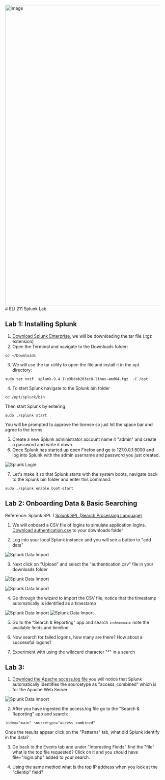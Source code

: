 <img width="977" alt="image" src="https://github.com/user-attachments/assets/49b9efbe-254b-4511-86b6-53b850cef9b0" /># ELI 211 Splunk Lab


## Lab 1: Installing Splunk

1. [Download Splunk Enterprise](https://www.splunk.com/en_us/download/splunk-enterprise.html), we will be downloading the tar file (.tgz extension)
2. Open the Terminal and navigate to the Downloads folder:

```cd ~/Downloads```

3. We will use the tar utility to open the file and install it in the opt directory:
   
``` sudo tar xvzf  splunk-9.4.1-e3bdab203ac8-linux-amd64.tgz  -C /opt ```

4. To start Splunk navigate to the Splunk bin folder

``` cd /opt/splunk/bin  ```

Then start Splunk by entering

``` sudo ./splunk start ```

You will be prompted to approve the license so just hit the space bar and agree to the terms. 

5. Create a new Splunk administrator account name it "admin" and create a password and write it down. 
6. Once Splunk has started up open Firefox and go to 127.0.0.1:8000 and log into Splunk with the admin username and password you just created. 

![Splunk Login](/img/splunk1.png)

7. Let's make it so that Splunk starts with the system boots, navigate back to the Splunk bin folder and enter this command: 

```sudo ./splunk enable boot-start ```

## Lab 2: Onboarding Data & Basic Searching

Reference: Splunk SPL (
[Splunk SPL (Search Processing Language)](https://docs.splunk.com/Documentation/SplunkCloud/9.2.2403/SearchReference/UnderstandingSPLsyntax)

1. We will onboard a CSV file of logins to simulate application logins.  
[Download authentication.csv](authentication.csv) to your downloads folder

2. Log into your local Splunk instance and you will see a button to "add data"

![Splunk Data Import](/img/splunk2.png)

3. Next click on "Upload" and select the "authentication.csv" file in your downloads folder

![Splunk Data Import](/img/splunk3.png)

![Splunk Data Import](/img/splunk4.png)

4. Go through the wizard to import the CSV file, notice that the timestamp automatically is identified as a timestamp

![Splunk Data Import](/img/splunk5.png)
![Splunk Data Import](/img/splunk6.png)


5. Go to the "Search & Reporting" app and search ```index=main``` note the available fields and timeline. 

6. Now search for failed logons, how many are there? How about a successful logons? 

7. Experiment with using the wildcard character "*" in a search

## Lab 3: 

1.  [Download the Apache access.log file](access.log) you will notice that Splunk automatically identifies the sourcetype as "access_combined" which is for the Apache Web Server

![Splunk Data Import](/img/splunk8.png)

2. After you have ingested the access.log file go to the "Search & Reporting" app and search:

```index="main" sourcetype="access_combined" ```

Once the results appear click on the "Patterns" tab, what did Splunk identify in the data? 

3. Go back to the Events tab and under "Interesting Fields" find the "file" what is the top file requested? Click on it and you should have file="login.php" added to your search.

4. Using the same method what is the top IP address when you look at the "clientip" field?
